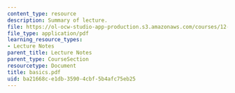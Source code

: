```yaml
---
content_type: resource
description: Summary of lecture.
file: https://ol-ocw-studio-app-production.s3.amazonaws.com/courses/12-802-wave-motions-in-the-ocean-and-atmosphere-spring-2004/ba21668ce1db35904cbf5b4afc75eb25_basics.pdf
file_type: application/pdf
learning_resource_types:
- Lecture Notes
parent_title: Lecture Notes
parent_type: CourseSection
resourcetype: Document
title: basics.pdf
uid: ba21668c-e1db-3590-4cbf-5b4afc75eb25
---
```

